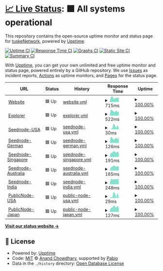 # [📈 Live Status](https://uptime.tuske.network): <!--live status--> **🟩 All systems operational**

This repository contains the open-source uptime monitor and status page for [tuskeNetwork](https://tuske.network), powered by [Upptime](https://github.com/upptime/upptime).

[![Uptime CI](https://github.com/tuskeNetwork/tuskeUptime/workflows/Uptime%20CI/badge.svg)](https://github.com/tuskeNetwork/tuskeUptime/actions?query=workflow%3A%22Uptime+CI%22)
[![Response Time CI](https://github.com/tuskeNetwork/tuskeUptime/workflows/Response%20Time%20CI/badge.svg)](https://github.com/tuskeNetwork/tuskeUptime/actions?query=workflow%3A%22Response+Time+CI%22)
[![Graphs CI](https://github.com/tuskeNetwork/tuskeUptime/workflows/Graphs%20CI/badge.svg)](https://github.com/tuskeNetwork/tuskeUptime/actions?query=workflow%3A%22Graphs+CI%22)
[![Static Site CI](https://github.com/tuskeNetwork/tuskeUptime/workflows/Static%20Site%20CI/badge.svg)](https://github.com/tuskeNetwork/tuskeUptime/actions?query=workflow%3A%22Static+Site+CI%22)
[![Summary CI](https://github.com/tuskeNetwork/tuskeUptime/workflows/Summary%20CI/badge.svg)](https://github.com/tuskeNetwork/tuskeUptime/actions?query=workflow%3A%22Summary+CI%22)

With [Upptime](https://upptime.js.org), you can get your own unlimited and free uptime monitor and status page, powered entirely by a GitHub repository. We use [Issues](https://github.com/tuskeNetwork/tuskeUptime/issues) as incident reports, [Actions](https://github.com/tuskeNetwork/tuskeUptime/actions) as uptime monitors, and [Pages](https://uptime.tuske.network) for the status page.

<!--start: status pages-->
<!-- This summary is generated by Upptime (https://github.com/upptime/upptime) -->
<!-- Do not edit this manually, your changes will be overwritten -->
<!-- prettier-ignore -->
| URL | Status | History | Response Time | Uptime |
| --- | ------ | ------- | ------------- | ------ |
| <img alt="" src="https://icons.duckduckgo.com/ip3/tuske.network.ico" height="13"> [Website](https://tuske.network) | 🟩 Up | [website.yml](https://github.com/tuskeNetwork/tuskeUptime/commits/HEAD/history/website.yml) | <details><summary><img alt="Response time graph" src="./graphs/website/response-time-week.png" height="20"> 715ms</summary><br><a href="https://uptime.tuske.network/history/website"><img alt="Response time 648" src="https://img.shields.io/endpoint?url=https%3A%2F%2Fraw.githubusercontent.com%2FtuskeNetwork%2FtuskeUptime%2FHEAD%2Fapi%2Fwebsite%2Fresponse-time.json"></a><br><a href="https://uptime.tuske.network/history/website"><img alt="24-hour response time 860" src="https://img.shields.io/endpoint?url=https%3A%2F%2Fraw.githubusercontent.com%2FtuskeNetwork%2FtuskeUptime%2FHEAD%2Fapi%2Fwebsite%2Fresponse-time-day.json"></a><br><a href="https://uptime.tuske.network/history/website"><img alt="7-day response time 715" src="https://img.shields.io/endpoint?url=https%3A%2F%2Fraw.githubusercontent.com%2FtuskeNetwork%2FtuskeUptime%2FHEAD%2Fapi%2Fwebsite%2Fresponse-time-week.json"></a><br><a href="https://uptime.tuske.network/history/website"><img alt="30-day response time 648" src="https://img.shields.io/endpoint?url=https%3A%2F%2Fraw.githubusercontent.com%2FtuskeNetwork%2FtuskeUptime%2FHEAD%2Fapi%2Fwebsite%2Fresponse-time-month.json"></a><br><a href="https://uptime.tuske.network/history/website"><img alt="1-year response time 648" src="https://img.shields.io/endpoint?url=https%3A%2F%2Fraw.githubusercontent.com%2FtuskeNetwork%2FtuskeUptime%2FHEAD%2Fapi%2Fwebsite%2Fresponse-time-year.json"></a></details> | <details><summary><a href="https://uptime.tuske.network/history/website">100.00%</a></summary><a href="https://uptime.tuske.network/history/website"><img alt="All-time uptime 100.00%" src="https://img.shields.io/endpoint?url=https%3A%2F%2Fraw.githubusercontent.com%2FtuskeNetwork%2FtuskeUptime%2FHEAD%2Fapi%2Fwebsite%2Fuptime.json"></a><br><a href="https://uptime.tuske.network/history/website"><img alt="24-hour uptime 100.00%" src="https://img.shields.io/endpoint?url=https%3A%2F%2Fraw.githubusercontent.com%2FtuskeNetwork%2FtuskeUptime%2FHEAD%2Fapi%2Fwebsite%2Fuptime-day.json"></a><br><a href="https://uptime.tuske.network/history/website"><img alt="7-day uptime 100.00%" src="https://img.shields.io/endpoint?url=https%3A%2F%2Fraw.githubusercontent.com%2FtuskeNetwork%2FtuskeUptime%2FHEAD%2Fapi%2Fwebsite%2Fuptime-week.json"></a><br><a href="https://uptime.tuske.network/history/website"><img alt="30-day uptime 100.00%" src="https://img.shields.io/endpoint?url=https%3A%2F%2Fraw.githubusercontent.com%2FtuskeNetwork%2FtuskeUptime%2FHEAD%2Fapi%2Fwebsite%2Fuptime-month.json"></a><br><a href="https://uptime.tuske.network/history/website"><img alt="1-year uptime 100.00%" src="https://img.shields.io/endpoint?url=https%3A%2F%2Fraw.githubusercontent.com%2FtuskeNetwork%2FtuskeUptime%2FHEAD%2Fapi%2Fwebsite%2Fuptime-year.json"></a></details>
| <img alt="" src="https://icons.duckduckgo.com/ip3/explorer.tuske.network.ico" height="13"> [Explorer](https://explorer.tuske.network) | 🟩 Up | [explorer.yml](https://github.com/tuskeNetwork/tuskeUptime/commits/HEAD/history/explorer.yml) | <details><summary><img alt="Response time graph" src="./graphs/explorer/response-time-week.png" height="20"> 522ms</summary><br><a href="https://uptime.tuske.network/history/explorer"><img alt="Response time 481" src="https://img.shields.io/endpoint?url=https%3A%2F%2Fraw.githubusercontent.com%2FtuskeNetwork%2FtuskeUptime%2FHEAD%2Fapi%2Fexplorer%2Fresponse-time.json"></a><br><a href="https://uptime.tuske.network/history/explorer"><img alt="24-hour response time 501" src="https://img.shields.io/endpoint?url=https%3A%2F%2Fraw.githubusercontent.com%2FtuskeNetwork%2FtuskeUptime%2FHEAD%2Fapi%2Fexplorer%2Fresponse-time-day.json"></a><br><a href="https://uptime.tuske.network/history/explorer"><img alt="7-day response time 522" src="https://img.shields.io/endpoint?url=https%3A%2F%2Fraw.githubusercontent.com%2FtuskeNetwork%2FtuskeUptime%2FHEAD%2Fapi%2Fexplorer%2Fresponse-time-week.json"></a><br><a href="https://uptime.tuske.network/history/explorer"><img alt="30-day response time 481" src="https://img.shields.io/endpoint?url=https%3A%2F%2Fraw.githubusercontent.com%2FtuskeNetwork%2FtuskeUptime%2FHEAD%2Fapi%2Fexplorer%2Fresponse-time-month.json"></a><br><a href="https://uptime.tuske.network/history/explorer"><img alt="1-year response time 481" src="https://img.shields.io/endpoint?url=https%3A%2F%2Fraw.githubusercontent.com%2FtuskeNetwork%2FtuskeUptime%2FHEAD%2Fapi%2Fexplorer%2Fresponse-time-year.json"></a></details> | <details><summary><a href="https://uptime.tuske.network/history/explorer">100.00%</a></summary><a href="https://uptime.tuske.network/history/explorer"><img alt="All-time uptime 100.00%" src="https://img.shields.io/endpoint?url=https%3A%2F%2Fraw.githubusercontent.com%2FtuskeNetwork%2FtuskeUptime%2FHEAD%2Fapi%2Fexplorer%2Fuptime.json"></a><br><a href="https://uptime.tuske.network/history/explorer"><img alt="24-hour uptime 100.00%" src="https://img.shields.io/endpoint?url=https%3A%2F%2Fraw.githubusercontent.com%2FtuskeNetwork%2FtuskeUptime%2FHEAD%2Fapi%2Fexplorer%2Fuptime-day.json"></a><br><a href="https://uptime.tuske.network/history/explorer"><img alt="7-day uptime 100.00%" src="https://img.shields.io/endpoint?url=https%3A%2F%2Fraw.githubusercontent.com%2FtuskeNetwork%2FtuskeUptime%2FHEAD%2Fapi%2Fexplorer%2Fuptime-week.json"></a><br><a href="https://uptime.tuske.network/history/explorer"><img alt="30-day uptime 100.00%" src="https://img.shields.io/endpoint?url=https%3A%2F%2Fraw.githubusercontent.com%2FtuskeNetwork%2FtuskeUptime%2FHEAD%2Fapi%2Fexplorer%2Fuptime-month.json"></a><br><a href="https://uptime.tuske.network/history/explorer"><img alt="1-year uptime 100.00%" src="https://img.shields.io/endpoint?url=https%3A%2F%2Fraw.githubusercontent.com%2FtuskeNetwork%2FtuskeUptime%2FHEAD%2Fapi%2Fexplorer%2Fuptime-year.json"></a></details>
| <img alt="" src="https://icons.duckduckgo.com/ip3/null.ico" height="13"> [Seednode-USA](us.tuske.network) | 🟩 Up | [seednode-usa.yml](https://github.com/tuskeNetwork/tuskeUptime/commits/HEAD/history/seednode-usa.yml) | <details><summary><img alt="Response time graph" src="./graphs/seednode-usa/response-time-week.png" height="20"> 30ms</summary><br><a href="https://uptime.tuske.network/history/seednode-usa"><img alt="Response time 45" src="https://img.shields.io/endpoint?url=https%3A%2F%2Fraw.githubusercontent.com%2FtuskeNetwork%2FtuskeUptime%2FHEAD%2Fapi%2Fseednode-usa%2Fresponse-time.json"></a><br><a href="https://uptime.tuske.network/history/seednode-usa"><img alt="24-hour response time 2" src="https://img.shields.io/endpoint?url=https%3A%2F%2Fraw.githubusercontent.com%2FtuskeNetwork%2FtuskeUptime%2FHEAD%2Fapi%2Fseednode-usa%2Fresponse-time-day.json"></a><br><a href="https://uptime.tuske.network/history/seednode-usa"><img alt="7-day response time 30" src="https://img.shields.io/endpoint?url=https%3A%2F%2Fraw.githubusercontent.com%2FtuskeNetwork%2FtuskeUptime%2FHEAD%2Fapi%2Fseednode-usa%2Fresponse-time-week.json"></a><br><a href="https://uptime.tuske.network/history/seednode-usa"><img alt="30-day response time 45" src="https://img.shields.io/endpoint?url=https%3A%2F%2Fraw.githubusercontent.com%2FtuskeNetwork%2FtuskeUptime%2FHEAD%2Fapi%2Fseednode-usa%2Fresponse-time-month.json"></a><br><a href="https://uptime.tuske.network/history/seednode-usa"><img alt="1-year response time 45" src="https://img.shields.io/endpoint?url=https%3A%2F%2Fraw.githubusercontent.com%2FtuskeNetwork%2FtuskeUptime%2FHEAD%2Fapi%2Fseednode-usa%2Fresponse-time-year.json"></a></details> | <details><summary><a href="https://uptime.tuske.network/history/seednode-usa">100.00%</a></summary><a href="https://uptime.tuske.network/history/seednode-usa"><img alt="All-time uptime 99.66%" src="https://img.shields.io/endpoint?url=https%3A%2F%2Fraw.githubusercontent.com%2FtuskeNetwork%2FtuskeUptime%2FHEAD%2Fapi%2Fseednode-usa%2Fuptime.json"></a><br><a href="https://uptime.tuske.network/history/seednode-usa"><img alt="24-hour uptime 100.00%" src="https://img.shields.io/endpoint?url=https%3A%2F%2Fraw.githubusercontent.com%2FtuskeNetwork%2FtuskeUptime%2FHEAD%2Fapi%2Fseednode-usa%2Fuptime-day.json"></a><br><a href="https://uptime.tuske.network/history/seednode-usa"><img alt="7-day uptime 100.00%" src="https://img.shields.io/endpoint?url=https%3A%2F%2Fraw.githubusercontent.com%2FtuskeNetwork%2FtuskeUptime%2FHEAD%2Fapi%2Fseednode-usa%2Fuptime-week.json"></a><br><a href="https://uptime.tuske.network/history/seednode-usa"><img alt="30-day uptime 99.66%" src="https://img.shields.io/endpoint?url=https%3A%2F%2Fraw.githubusercontent.com%2FtuskeNetwork%2FtuskeUptime%2FHEAD%2Fapi%2Fseednode-usa%2Fuptime-month.json"></a><br><a href="https://uptime.tuske.network/history/seednode-usa"><img alt="1-year uptime 99.66%" src="https://img.shields.io/endpoint?url=https%3A%2F%2Fraw.githubusercontent.com%2FtuskeNetwork%2FtuskeUptime%2FHEAD%2Fapi%2Fseednode-usa%2Fuptime-year.json"></a></details>
| <img alt="" src="https://icons.duckduckgo.com/ip3/null.ico" height="13"> [Seednode-German](de.tuske.network) | 🟩 Up | [seednode-german.yml](https://github.com/tuskeNetwork/tuskeUptime/commits/HEAD/history/seednode-german.yml) | <details><summary><img alt="Response time graph" src="./graphs/seednode-german/response-time-week.png" height="20"> 126ms</summary><br><a href="https://uptime.tuske.network/history/seednode-german"><img alt="Response time 114" src="https://img.shields.io/endpoint?url=https%3A%2F%2Fraw.githubusercontent.com%2FtuskeNetwork%2FtuskeUptime%2FHEAD%2Fapi%2Fseednode-german%2Fresponse-time.json"></a><br><a href="https://uptime.tuske.network/history/seednode-german"><img alt="24-hour response time 156" src="https://img.shields.io/endpoint?url=https%3A%2F%2Fraw.githubusercontent.com%2FtuskeNetwork%2FtuskeUptime%2FHEAD%2Fapi%2Fseednode-german%2Fresponse-time-day.json"></a><br><a href="https://uptime.tuske.network/history/seednode-german"><img alt="7-day response time 126" src="https://img.shields.io/endpoint?url=https%3A%2F%2Fraw.githubusercontent.com%2FtuskeNetwork%2FtuskeUptime%2FHEAD%2Fapi%2Fseednode-german%2Fresponse-time-week.json"></a><br><a href="https://uptime.tuske.network/history/seednode-german"><img alt="30-day response time 114" src="https://img.shields.io/endpoint?url=https%3A%2F%2Fraw.githubusercontent.com%2FtuskeNetwork%2FtuskeUptime%2FHEAD%2Fapi%2Fseednode-german%2Fresponse-time-month.json"></a><br><a href="https://uptime.tuske.network/history/seednode-german"><img alt="1-year response time 114" src="https://img.shields.io/endpoint?url=https%3A%2F%2Fraw.githubusercontent.com%2FtuskeNetwork%2FtuskeUptime%2FHEAD%2Fapi%2Fseednode-german%2Fresponse-time-year.json"></a></details> | <details><summary><a href="https://uptime.tuske.network/history/seednode-german">100.00%</a></summary><a href="https://uptime.tuske.network/history/seednode-german"><img alt="All-time uptime 99.79%" src="https://img.shields.io/endpoint?url=https%3A%2F%2Fraw.githubusercontent.com%2FtuskeNetwork%2FtuskeUptime%2FHEAD%2Fapi%2Fseednode-german%2Fuptime.json"></a><br><a href="https://uptime.tuske.network/history/seednode-german"><img alt="24-hour uptime 100.00%" src="https://img.shields.io/endpoint?url=https%3A%2F%2Fraw.githubusercontent.com%2FtuskeNetwork%2FtuskeUptime%2FHEAD%2Fapi%2Fseednode-german%2Fuptime-day.json"></a><br><a href="https://uptime.tuske.network/history/seednode-german"><img alt="7-day uptime 100.00%" src="https://img.shields.io/endpoint?url=https%3A%2F%2Fraw.githubusercontent.com%2FtuskeNetwork%2FtuskeUptime%2FHEAD%2Fapi%2Fseednode-german%2Fuptime-week.json"></a><br><a href="https://uptime.tuske.network/history/seednode-german"><img alt="30-day uptime 99.79%" src="https://img.shields.io/endpoint?url=https%3A%2F%2Fraw.githubusercontent.com%2FtuskeNetwork%2FtuskeUptime%2FHEAD%2Fapi%2Fseednode-german%2Fuptime-month.json"></a><br><a href="https://uptime.tuske.network/history/seednode-german"><img alt="1-year uptime 99.79%" src="https://img.shields.io/endpoint?url=https%3A%2F%2Fraw.githubusercontent.com%2FtuskeNetwork%2FtuskeUptime%2FHEAD%2Fapi%2Fseednode-german%2Fuptime-year.json"></a></details>
| <img alt="" src="https://icons.duckduckgo.com/ip3/null.ico" height="13"> [Seednode-Singapore](sg.tuske.network) | 🟩 Up | [seednode-singapore.yml](https://github.com/tuskeNetwork/tuskeUptime/commits/HEAD/history/seednode-singapore.yml) | <details><summary><img alt="Response time graph" src="./graphs/seednode-singapore/response-time-week.png" height="20"> 191ms</summary><br><a href="https://uptime.tuske.network/history/seednode-singapore"><img alt="Response time 205" src="https://img.shields.io/endpoint?url=https%3A%2F%2Fraw.githubusercontent.com%2FtuskeNetwork%2FtuskeUptime%2FHEAD%2Fapi%2Fseednode-singapore%2Fresponse-time.json"></a><br><a href="https://uptime.tuske.network/history/seednode-singapore"><img alt="24-hour response time 169" src="https://img.shields.io/endpoint?url=https%3A%2F%2Fraw.githubusercontent.com%2FtuskeNetwork%2FtuskeUptime%2FHEAD%2Fapi%2Fseednode-singapore%2Fresponse-time-day.json"></a><br><a href="https://uptime.tuske.network/history/seednode-singapore"><img alt="7-day response time 191" src="https://img.shields.io/endpoint?url=https%3A%2F%2Fraw.githubusercontent.com%2FtuskeNetwork%2FtuskeUptime%2FHEAD%2Fapi%2Fseednode-singapore%2Fresponse-time-week.json"></a><br><a href="https://uptime.tuske.network/history/seednode-singapore"><img alt="30-day response time 205" src="https://img.shields.io/endpoint?url=https%3A%2F%2Fraw.githubusercontent.com%2FtuskeNetwork%2FtuskeUptime%2FHEAD%2Fapi%2Fseednode-singapore%2Fresponse-time-month.json"></a><br><a href="https://uptime.tuske.network/history/seednode-singapore"><img alt="1-year response time 205" src="https://img.shields.io/endpoint?url=https%3A%2F%2Fraw.githubusercontent.com%2FtuskeNetwork%2FtuskeUptime%2FHEAD%2Fapi%2Fseednode-singapore%2Fresponse-time-year.json"></a></details> | <details><summary><a href="https://uptime.tuske.network/history/seednode-singapore">100.00%</a></summary><a href="https://uptime.tuske.network/history/seednode-singapore"><img alt="All-time uptime 99.93%" src="https://img.shields.io/endpoint?url=https%3A%2F%2Fraw.githubusercontent.com%2FtuskeNetwork%2FtuskeUptime%2FHEAD%2Fapi%2Fseednode-singapore%2Fuptime.json"></a><br><a href="https://uptime.tuske.network/history/seednode-singapore"><img alt="24-hour uptime 100.00%" src="https://img.shields.io/endpoint?url=https%3A%2F%2Fraw.githubusercontent.com%2FtuskeNetwork%2FtuskeUptime%2FHEAD%2Fapi%2Fseednode-singapore%2Fuptime-day.json"></a><br><a href="https://uptime.tuske.network/history/seednode-singapore"><img alt="7-day uptime 100.00%" src="https://img.shields.io/endpoint?url=https%3A%2F%2Fraw.githubusercontent.com%2FtuskeNetwork%2FtuskeUptime%2FHEAD%2Fapi%2Fseednode-singapore%2Fuptime-week.json"></a><br><a href="https://uptime.tuske.network/history/seednode-singapore"><img alt="30-day uptime 99.93%" src="https://img.shields.io/endpoint?url=https%3A%2F%2Fraw.githubusercontent.com%2FtuskeNetwork%2FtuskeUptime%2FHEAD%2Fapi%2Fseednode-singapore%2Fuptime-month.json"></a><br><a href="https://uptime.tuske.network/history/seednode-singapore"><img alt="1-year uptime 99.93%" src="https://img.shields.io/endpoint?url=https%3A%2F%2Fraw.githubusercontent.com%2FtuskeNetwork%2FtuskeUptime%2FHEAD%2Fapi%2Fseednode-singapore%2Fuptime-year.json"></a></details>
| <img alt="" src="https://icons.duckduckgo.com/ip3/null.ico" height="13"> [Seednode-Australia](au.tuske.network) | 🟩 Up | [seednode-australia.yml](https://github.com/tuskeNetwork/tuskeUptime/commits/HEAD/history/seednode-australia.yml) | <details><summary><img alt="Response time graph" src="./graphs/seednode-australia/response-time-week.png" height="20"> 165ms</summary><br><a href="https://uptime.tuske.network/history/seednode-australia"><img alt="Response time 179" src="https://img.shields.io/endpoint?url=https%3A%2F%2Fraw.githubusercontent.com%2FtuskeNetwork%2FtuskeUptime%2FHEAD%2Fapi%2Fseednode-australia%2Fresponse-time.json"></a><br><a href="https://uptime.tuske.network/history/seednode-australia"><img alt="24-hour response time 138" src="https://img.shields.io/endpoint?url=https%3A%2F%2Fraw.githubusercontent.com%2FtuskeNetwork%2FtuskeUptime%2FHEAD%2Fapi%2Fseednode-australia%2Fresponse-time-day.json"></a><br><a href="https://uptime.tuske.network/history/seednode-australia"><img alt="7-day response time 165" src="https://img.shields.io/endpoint?url=https%3A%2F%2Fraw.githubusercontent.com%2FtuskeNetwork%2FtuskeUptime%2FHEAD%2Fapi%2Fseednode-australia%2Fresponse-time-week.json"></a><br><a href="https://uptime.tuske.network/history/seednode-australia"><img alt="30-day response time 179" src="https://img.shields.io/endpoint?url=https%3A%2F%2Fraw.githubusercontent.com%2FtuskeNetwork%2FtuskeUptime%2FHEAD%2Fapi%2Fseednode-australia%2Fresponse-time-month.json"></a><br><a href="https://uptime.tuske.network/history/seednode-australia"><img alt="1-year response time 179" src="https://img.shields.io/endpoint?url=https%3A%2F%2Fraw.githubusercontent.com%2FtuskeNetwork%2FtuskeUptime%2FHEAD%2Fapi%2Fseednode-australia%2Fresponse-time-year.json"></a></details> | <details><summary><a href="https://uptime.tuske.network/history/seednode-australia">100.00%</a></summary><a href="https://uptime.tuske.network/history/seednode-australia"><img alt="All-time uptime 99.85%" src="https://img.shields.io/endpoint?url=https%3A%2F%2Fraw.githubusercontent.com%2FtuskeNetwork%2FtuskeUptime%2FHEAD%2Fapi%2Fseednode-australia%2Fuptime.json"></a><br><a href="https://uptime.tuske.network/history/seednode-australia"><img alt="24-hour uptime 100.00%" src="https://img.shields.io/endpoint?url=https%3A%2F%2Fraw.githubusercontent.com%2FtuskeNetwork%2FtuskeUptime%2FHEAD%2Fapi%2Fseednode-australia%2Fuptime-day.json"></a><br><a href="https://uptime.tuske.network/history/seednode-australia"><img alt="7-day uptime 100.00%" src="https://img.shields.io/endpoint?url=https%3A%2F%2Fraw.githubusercontent.com%2FtuskeNetwork%2FtuskeUptime%2FHEAD%2Fapi%2Fseednode-australia%2Fuptime-week.json"></a><br><a href="https://uptime.tuske.network/history/seednode-australia"><img alt="30-day uptime 99.85%" src="https://img.shields.io/endpoint?url=https%3A%2F%2Fraw.githubusercontent.com%2FtuskeNetwork%2FtuskeUptime%2FHEAD%2Fapi%2Fseednode-australia%2Fuptime-month.json"></a><br><a href="https://uptime.tuske.network/history/seednode-australia"><img alt="1-year uptime 99.85%" src="https://img.shields.io/endpoint?url=https%3A%2F%2Fraw.githubusercontent.com%2FtuskeNetwork%2FtuskeUptime%2FHEAD%2Fapi%2Fseednode-australia%2Fuptime-year.json"></a></details>
| <img alt="" src="https://icons.duckduckgo.com/ip3/null.ico" height="13"> [Seednode-India](in.tuske.network) | 🟩 Up | [seednode-india.yml](https://github.com/tuskeNetwork/tuskeUptime/commits/HEAD/history/seednode-india.yml) | <details><summary><img alt="Response time graph" src="./graphs/seednode-india/response-time-week.png" height="20"> 248ms</summary><br><a href="https://uptime.tuske.network/history/seednode-india"><img alt="Response time 242" src="https://img.shields.io/endpoint?url=https%3A%2F%2Fraw.githubusercontent.com%2FtuskeNetwork%2FtuskeUptime%2FHEAD%2Fapi%2Fseednode-india%2Fresponse-time.json"></a><br><a href="https://uptime.tuske.network/history/seednode-india"><img alt="24-hour response time 258" src="https://img.shields.io/endpoint?url=https%3A%2F%2Fraw.githubusercontent.com%2FtuskeNetwork%2FtuskeUptime%2FHEAD%2Fapi%2Fseednode-india%2Fresponse-time-day.json"></a><br><a href="https://uptime.tuske.network/history/seednode-india"><img alt="7-day response time 248" src="https://img.shields.io/endpoint?url=https%3A%2F%2Fraw.githubusercontent.com%2FtuskeNetwork%2FtuskeUptime%2FHEAD%2Fapi%2Fseednode-india%2Fresponse-time-week.json"></a><br><a href="https://uptime.tuske.network/history/seednode-india"><img alt="30-day response time 242" src="https://img.shields.io/endpoint?url=https%3A%2F%2Fraw.githubusercontent.com%2FtuskeNetwork%2FtuskeUptime%2FHEAD%2Fapi%2Fseednode-india%2Fresponse-time-month.json"></a><br><a href="https://uptime.tuske.network/history/seednode-india"><img alt="1-year response time 242" src="https://img.shields.io/endpoint?url=https%3A%2F%2Fraw.githubusercontent.com%2FtuskeNetwork%2FtuskeUptime%2FHEAD%2Fapi%2Fseednode-india%2Fresponse-time-year.json"></a></details> | <details><summary><a href="https://uptime.tuske.network/history/seednode-india">100.00%</a></summary><a href="https://uptime.tuske.network/history/seednode-india"><img alt="All-time uptime 99.67%" src="https://img.shields.io/endpoint?url=https%3A%2F%2Fraw.githubusercontent.com%2FtuskeNetwork%2FtuskeUptime%2FHEAD%2Fapi%2Fseednode-india%2Fuptime.json"></a><br><a href="https://uptime.tuske.network/history/seednode-india"><img alt="24-hour uptime 100.00%" src="https://img.shields.io/endpoint?url=https%3A%2F%2Fraw.githubusercontent.com%2FtuskeNetwork%2FtuskeUptime%2FHEAD%2Fapi%2Fseednode-india%2Fuptime-day.json"></a><br><a href="https://uptime.tuske.network/history/seednode-india"><img alt="7-day uptime 100.00%" src="https://img.shields.io/endpoint?url=https%3A%2F%2Fraw.githubusercontent.com%2FtuskeNetwork%2FtuskeUptime%2FHEAD%2Fapi%2Fseednode-india%2Fuptime-week.json"></a><br><a href="https://uptime.tuske.network/history/seednode-india"><img alt="30-day uptime 99.67%" src="https://img.shields.io/endpoint?url=https%3A%2F%2Fraw.githubusercontent.com%2FtuskeNetwork%2FtuskeUptime%2FHEAD%2Fapi%2Fseednode-india%2Fuptime-month.json"></a><br><a href="https://uptime.tuske.network/history/seednode-india"><img alt="1-year uptime 99.67%" src="https://img.shields.io/endpoint?url=https%3A%2F%2Fraw.githubusercontent.com%2FtuskeNetwork%2FtuskeUptime%2FHEAD%2Fapi%2Fseednode-india%2Fuptime-year.json"></a></details>
| <img alt="" src="https://icons.duckduckgo.com/ip3/null.ico" height="13"> [PublicNode-USA](node-us.tuske.network) | 🟩 Up | [public-node-usa.yml](https://github.com/tuskeNetwork/tuskeUptime/commits/HEAD/history/public-node-usa.yml) | <details><summary><img alt="Response time graph" src="./graphs/public-node-usa/response-time-week.png" height="20"> 29ms</summary><br><a href="https://uptime.tuske.network/history/public-node-usa"><img alt="Response time 43" src="https://img.shields.io/endpoint?url=https%3A%2F%2Fraw.githubusercontent.com%2FtuskeNetwork%2FtuskeUptime%2FHEAD%2Fapi%2Fpublic-node-usa%2Fresponse-time.json"></a><br><a href="https://uptime.tuske.network/history/public-node-usa"><img alt="24-hour response time 10" src="https://img.shields.io/endpoint?url=https%3A%2F%2Fraw.githubusercontent.com%2FtuskeNetwork%2FtuskeUptime%2FHEAD%2Fapi%2Fpublic-node-usa%2Fresponse-time-day.json"></a><br><a href="https://uptime.tuske.network/history/public-node-usa"><img alt="7-day response time 29" src="https://img.shields.io/endpoint?url=https%3A%2F%2Fraw.githubusercontent.com%2FtuskeNetwork%2FtuskeUptime%2FHEAD%2Fapi%2Fpublic-node-usa%2Fresponse-time-week.json"></a><br><a href="https://uptime.tuske.network/history/public-node-usa"><img alt="30-day response time 43" src="https://img.shields.io/endpoint?url=https%3A%2F%2Fraw.githubusercontent.com%2FtuskeNetwork%2FtuskeUptime%2FHEAD%2Fapi%2Fpublic-node-usa%2Fresponse-time-month.json"></a><br><a href="https://uptime.tuske.network/history/public-node-usa"><img alt="1-year response time 43" src="https://img.shields.io/endpoint?url=https%3A%2F%2Fraw.githubusercontent.com%2FtuskeNetwork%2FtuskeUptime%2FHEAD%2Fapi%2Fpublic-node-usa%2Fresponse-time-year.json"></a></details> | <details><summary><a href="https://uptime.tuske.network/history/public-node-usa">100.00%</a></summary><a href="https://uptime.tuske.network/history/public-node-usa"><img alt="All-time uptime 99.72%" src="https://img.shields.io/endpoint?url=https%3A%2F%2Fraw.githubusercontent.com%2FtuskeNetwork%2FtuskeUptime%2FHEAD%2Fapi%2Fpublic-node-usa%2Fuptime.json"></a><br><a href="https://uptime.tuske.network/history/public-node-usa"><img alt="24-hour uptime 100.00%" src="https://img.shields.io/endpoint?url=https%3A%2F%2Fraw.githubusercontent.com%2FtuskeNetwork%2FtuskeUptime%2FHEAD%2Fapi%2Fpublic-node-usa%2Fuptime-day.json"></a><br><a href="https://uptime.tuske.network/history/public-node-usa"><img alt="7-day uptime 100.00%" src="https://img.shields.io/endpoint?url=https%3A%2F%2Fraw.githubusercontent.com%2FtuskeNetwork%2FtuskeUptime%2FHEAD%2Fapi%2Fpublic-node-usa%2Fuptime-week.json"></a><br><a href="https://uptime.tuske.network/history/public-node-usa"><img alt="30-day uptime 99.72%" src="https://img.shields.io/endpoint?url=https%3A%2F%2Fraw.githubusercontent.com%2FtuskeNetwork%2FtuskeUptime%2FHEAD%2Fapi%2Fpublic-node-usa%2Fuptime-month.json"></a><br><a href="https://uptime.tuske.network/history/public-node-usa"><img alt="1-year uptime 99.72%" src="https://img.shields.io/endpoint?url=https%3A%2F%2Fraw.githubusercontent.com%2FtuskeNetwork%2FtuskeUptime%2FHEAD%2Fapi%2Fpublic-node-usa%2Fuptime-year.json"></a></details>
| <img alt="" src="https://icons.duckduckgo.com/ip3/null.ico" height="13"> [PublicNode-Japan](node-jp.tuske.network) | 🟩 Up | [public-node-japan.yml](https://github.com/tuskeNetwork/tuskeUptime/commits/HEAD/history/public-node-japan.yml) | <details><summary><img alt="Response time graph" src="./graphs/public-node-japan/response-time-week.png" height="20"> 127ms</summary><br><a href="https://uptime.tuske.network/history/public-node-japan"><img alt="Response time 140" src="https://img.shields.io/endpoint?url=https%3A%2F%2Fraw.githubusercontent.com%2FtuskeNetwork%2FtuskeUptime%2FHEAD%2Fapi%2Fpublic-node-japan%2Fresponse-time.json"></a><br><a href="https://uptime.tuske.network/history/public-node-japan"><img alt="24-hour response time 106" src="https://img.shields.io/endpoint?url=https%3A%2F%2Fraw.githubusercontent.com%2FtuskeNetwork%2FtuskeUptime%2FHEAD%2Fapi%2Fpublic-node-japan%2Fresponse-time-day.json"></a><br><a href="https://uptime.tuske.network/history/public-node-japan"><img alt="7-day response time 127" src="https://img.shields.io/endpoint?url=https%3A%2F%2Fraw.githubusercontent.com%2FtuskeNetwork%2FtuskeUptime%2FHEAD%2Fapi%2Fpublic-node-japan%2Fresponse-time-week.json"></a><br><a href="https://uptime.tuske.network/history/public-node-japan"><img alt="30-day response time 140" src="https://img.shields.io/endpoint?url=https%3A%2F%2Fraw.githubusercontent.com%2FtuskeNetwork%2FtuskeUptime%2FHEAD%2Fapi%2Fpublic-node-japan%2Fresponse-time-month.json"></a><br><a href="https://uptime.tuske.network/history/public-node-japan"><img alt="1-year response time 140" src="https://img.shields.io/endpoint?url=https%3A%2F%2Fraw.githubusercontent.com%2FtuskeNetwork%2FtuskeUptime%2FHEAD%2Fapi%2Fpublic-node-japan%2Fresponse-time-year.json"></a></details> | <details><summary><a href="https://uptime.tuske.network/history/public-node-japan">100.00%</a></summary><a href="https://uptime.tuske.network/history/public-node-japan"><img alt="All-time uptime 100.00%" src="https://img.shields.io/endpoint?url=https%3A%2F%2Fraw.githubusercontent.com%2FtuskeNetwork%2FtuskeUptime%2FHEAD%2Fapi%2Fpublic-node-japan%2Fuptime.json"></a><br><a href="https://uptime.tuske.network/history/public-node-japan"><img alt="24-hour uptime 100.00%" src="https://img.shields.io/endpoint?url=https%3A%2F%2Fraw.githubusercontent.com%2FtuskeNetwork%2FtuskeUptime%2FHEAD%2Fapi%2Fpublic-node-japan%2Fuptime-day.json"></a><br><a href="https://uptime.tuske.network/history/public-node-japan"><img alt="7-day uptime 100.00%" src="https://img.shields.io/endpoint?url=https%3A%2F%2Fraw.githubusercontent.com%2FtuskeNetwork%2FtuskeUptime%2FHEAD%2Fapi%2Fpublic-node-japan%2Fuptime-week.json"></a><br><a href="https://uptime.tuske.network/history/public-node-japan"><img alt="30-day uptime 100.00%" src="https://img.shields.io/endpoint?url=https%3A%2F%2Fraw.githubusercontent.com%2FtuskeNetwork%2FtuskeUptime%2FHEAD%2Fapi%2Fpublic-node-japan%2Fuptime-month.json"></a><br><a href="https://uptime.tuske.network/history/public-node-japan"><img alt="1-year uptime 100.00%" src="https://img.shields.io/endpoint?url=https%3A%2F%2Fraw.githubusercontent.com%2FtuskeNetwork%2FtuskeUptime%2FHEAD%2Fapi%2Fpublic-node-japan%2Fuptime-year.json"></a></details>

<!--end: status pages-->

[**Visit our status website →**](https://uptime.tuske.network)

## 📄 License

- Powered by: [Upptime](https://github.com/upptime/upptime)
- Code: [MIT](./LICENSE) © [Anand Chowdhary](https://anandchowdhary.com), supported by [Pabio](https://pabio.com)
- Data in the `./history` directory: [Open Database License](https://opendatacommons.org/licenses/odbl/1-0/)
